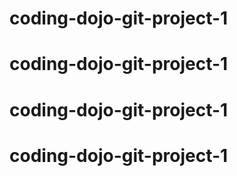 # coding-dojo-git-project-1
# coding-dojo-git-project-1
# coding-dojo-git-project-1
# coding-dojo-git-project-1

